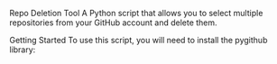 Repo Deletion Tool
A Python script that allows you to select multiple repositories from your GitHub account and delete them.

Getting Started
To use this script, you will need to install the pygithub library: 
